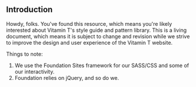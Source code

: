 ## Introduction

Howdy, folks. You've found this resource, which means you're likely interested about Vitamin T's style guide and pattern library. This is a living document, which means it is subject to change and revision while we strive to improve the design and user experience of the Vitamin T website.

Things to note:
1. We use the Foundation Sites framework for our SASS/CSS and some of our interactivity.
2. Foundation relies on jQuery, and so do we.

